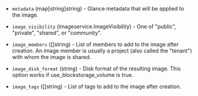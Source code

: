 <!-- Code generated from the comments of the ImageConfig struct in builder/openstack/image_config.go; DO NOT EDIT MANUALLY -->

-   `metadata` (map[string]string) - Glance metadata that will be applied to the image.
    
-   `image_visibility` (imageservice.ImageVisibility) - One of "public", "private", "shared", or "community".
    
-   `image_members` ([]string) - List of members to add to the image after creation. An image member is
    usually a project (also called the "tenant") with whom the image is
    shared.
    
-   `image_disk_format` (string) - Disk format of the resulting image. This option works if
    use_blockstorage_volume is true.
    
-   `image_tags` ([]string) - List of tags to add to the image after creation.
    